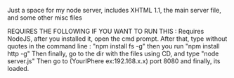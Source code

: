 Just a space for my node server, includes XHTML 1.1, the main server file, and some other misc files

REQUIRES THE FOLLOWING IF YOU WANT TO RUN THIS : Requires NodeJS, after you installed it, open the cmd prompt. 
After that, type without quotes in the command line : "npm install fs -g" then you run "npm install http -g"
Then finally, go to the dir with the files using CD, and type "node server.js" Then go to (YourIPhere ex:192.168.x.x) port 8080 and finally, its loaded.
